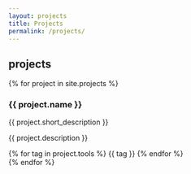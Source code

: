 ```yaml
---
layout: projects
title: Projects
permalink: /projects/
---
```


<!-- ## data science---


{% for project in site.projects %}
{% if project.category == 'data' %}
<div style="margin-bottom: 20px;">
  <h3>{{ project.name }}</h3>
  <div>
    <a href="/assets/datapngs/{{ forloop.index }}.png" class="lightbox_trigger">
      <img src="/assets/datapngs/{{ forloop.index }}.png" alt="{{ project.name }}" style="height:200px; width:auto;">
    </a>
    <a href="{{project.url}}"> link </a>
  </div>
  <p>{{ project.description }}</p>
</div>
{% endif %}
{% endfor %}



## consulting---


{% for project in site.projects %}
{% if project.category == 'consulting' %}
<div style="margin-bottom: 20px;">
  <h3>{{ project.name }}</h3>
  <div>
    <a href="/assets/consultingpngs/{{ forloop.index }}.png" class="lightbox_trigger">
      <img src="/assets/consultingpngs/{{ forloop.index }}.png" alt="{{ project.name }}" style="height:200px; width:auto;">
    </a>
  </div>
  <p>{{ project.description }}</p>
</div>
{% endif %}
{% endfor %} -->

## projects

{% for project in site.projects %}
<div class="project-item" onclick="toggleDescription('desc-{{ forloop.index }}')">
  <!-- <div class="project-icon">
    <img src="{{ project.icon }}" alt="{{ project.name }}">
  </div> -->
  <div class="project-details">
    <h3>{{ project.name }}</h3>
    <p class="project-short">{{ project.short_description }}</p>
  </div>
</div>

<div id="desc-{{ forloop.index }}" class="project-description">
  <p>{{ project.description }}</p>
  <div class="tags">
    {% for tag in project.tools %}
      <span class="tag">{{ tag }}</span>
    {% endfor %}
  </div>
</div>
{% endfor %}